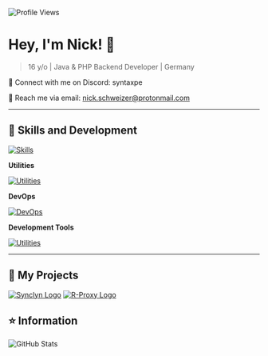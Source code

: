 ![Profile Views](https://komarev.com/ghpvc/?username=ceepkev77&color=006bed)

# Hey, I'm **Nick!** 👋

> 16 y/o | Java & PHP Backend Developer | Germany


💬 Connect with me on Discord: syntaxpe 

📧 Reach me via email: nick.schweizer@protonmail.com

---


## 🚀 Skills and Development

[![Skills](https://skillicons.dev/icons?i=php,java,html,nodejs,css,mysql,cpp,go)](https://github.com/swnck)

**Utilities**

[![Utilities](https://skillicons.dev/icons?i=postman,ubuntu,windows,stackoverflow)](https://github.com/swnck)

**DevOps**

[![DevOps](https://skillicons.dev/icons?i=git,github,gitlab)](https://github.com/swnck)

**Development Tools**

[![Utilities](https://skillicons.dev/icons?i=idea,phpstorm,webstorm,vscode)](https://github.com/swnck)

---

## 📜 My Projects

[![Synclyn Logo](https://avatars.githubusercontent.com/u/143539126?v=4&s=50)](https://www.github.com/Synclyn) 
[![R-Proxy Logo](https://avatars.githubusercontent.com/u/161367685?v=4&s=50)](https://www.github.com/R-Proxy) 

## ⭐ Information

![GitHub Stats](https://github-readme-stats.vercel.app/api?username=swnck&include_all_commits=true&count_private=true&show_icons=true&line_height=20&title_color=7A7ADB&icon_color=2234AE&text_color=D3D3D3&bg_color=0,000000,130F40)
